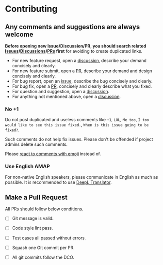 # Contributing

## Any comments and suggestions are always welcome

**Before opening new Issue/Discussion/PR, you should search related [Issues][issue]/[Discussions][discussion]/[PRs][PR] first** for avoiding to create duplicated links.

- For new feature request, open a [discussion][], describe your demand concisely and clearly.
- For new feature submit, open a [PR][], describe your demand and design concisely and clearly.
- For bug report, open an [issue][], describe the bug concisely and clearly.
- For bug fix, open a [PR][], concisely and clearly describe what you fixed.
- For question and suggestion, open a [discussion][].
- For anything not mentioned above, open a [discussion][].

### No +1

Do not post duplicated and useless comments like `+1`, `LOL`, `Me too`, `I too would like to see this issue fixed.`, `When is this issue going to be fixed?`.

Such comments do not help fix issues. Please don't be offended if project admins delete such comments.

Please [react to comments with emoji][github-reaction] instead of.

### Use English AMAP

For non-native English speakers, please communicate in English as much as possible.
It is recommended to use [DeepL Translator](https://www.deepl.com/translator).

## Make a Pull Request

All PRs should follow below conditions.

- [ ] Git message is valid.
- [ ] Code style lint pass.
- [ ] Test cases all passed without errors.
- [ ] Squash one Git commit per PR.
- [ ] All git commits follow the DCO.


<!-- Links -->

[issue]: https://github.com/adoyle-h/tmux-choose-pane/issues
[discussion]: https://github.com/adoyle-h/tmux-choose-pane/discussions
[PR]: https://github.com/adoyle-h/tmux-choose-pane/pulls
[github-reaction]: https://github.blog/2016-03-10-add-reactions-to-pull-requests-issues-and-comments/
